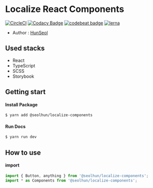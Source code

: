 # Localize React Components

[![CircleCI](https://circleci.com/gh/Seolhun/localize-components/tree/master.svg?style=svg)](https://circleci.com/gh/Seolhun/localize-components/tree/master) 
[![Codacy Badge](https://api.codacy.com/project/badge/Grade/87c0d9f96fc74d94b60c0c397a6b30c6)](https://www.codacy.com/app/shun10114/localize-components?utm_source=github.com&amp;utm_medium=referral&amp;utm_content=Seolhun/localize-components&amp;utm_campaign=Badge_Grade)
[![codebeat badge](https://codebeat.co/badges/2ab413e3-946a-4719-bb75-07e76851cbba)](https://codebeat.co/projects/github-com-seolhun-localize-components-master)
[![lerna](https://img.shields.io/badge/maintained%20with-lerna-cc00ff.svg)](https://lernajs.io/)

- Author : [HunSeol](https://github.com/Seolhun/)

## Used stacks
- React
- TypeScript
- SCSS
- Storybook

## Getting start
#### Install Package
```bash
$ yarn add @seolhun/localize-components
```

#### Run Docs
```bash
$ yarn run dev
```

## How to use
#### import
```js
import { Button, anything } from '@seolhun/localize-components';
import * as Components from '@seolhun/localize-components';
```
